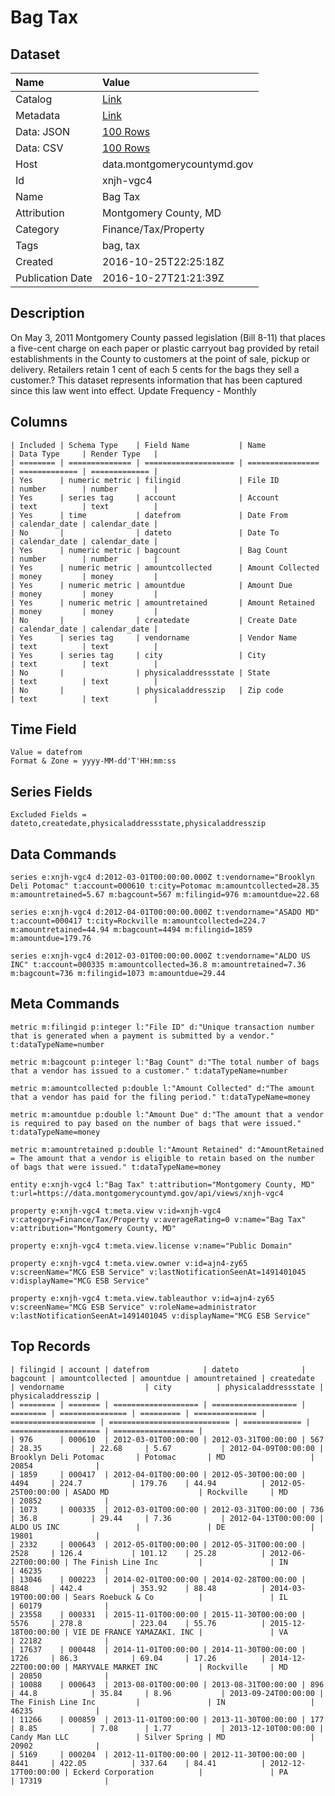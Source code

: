 # Bag Tax

## Dataset

| Name | Value |
| :--- | :---- |
| Catalog | [Link](https://catalog.data.gov/dataset/bag-tax) |
| Metadata | [Link](https://data.montgomerycountymd.gov/api/views/xnjh-vgc4) |
| Data: JSON | [100 Rows](https://data.montgomerycountymd.gov/api/views/xnjh-vgc4/rows.json?max_rows=100) |
| Data: CSV | [100 Rows](https://data.montgomerycountymd.gov/api/views/xnjh-vgc4/rows.csv?max_rows=100) |
| Host | data.montgomerycountymd.gov |
| Id | xnjh-vgc4 |
| Name | Bag Tax |
| Attribution | Montgomery County, MD |
| Category | Finance/Tax/Property |
| Tags | bag, tax |
| Created | 2016-10-25T22:25:18Z |
| Publication Date | 2016-10-27T21:21:39Z |

## Description

On May 3, 2011 Montgomery County passed legislation (Bill 8-11) that places a five-cent charge on each paper or plastic carryout bag provided by retail establishments in the County to customers at the point of sale, pickup or delivery. Retailers retain 1 cent of each 5 cents for the bags they sell a customer.? This dataset represents information that has been captured since this law went into effect. Update Frequency - Monthly

## Columns

```ls
| Included | Schema Type    | Field Name           | Name             | Data Type     | Render Type   |
| ======== | ============== | ==================== | ================ | ============= | ============= |
| Yes      | numeric metric | filingid             | File ID          | number        | number        |
| Yes      | series tag     | account              | Account          | text          | text          |
| Yes      | time           | datefrom             | Date From        | calendar_date | calendar_date |
| No       |                | dateto               | Date To          | calendar_date | calendar_date |
| Yes      | numeric metric | bagcount             | Bag Count        | number        | number        |
| Yes      | numeric metric | amountcollected      | Amount Collected | money         | money         |
| Yes      | numeric metric | amountdue            | Amount Due       | money         | money         |
| Yes      | numeric metric | amountretained       | Amount Retained  | money         | money         |
| No       |                | createdate           | Create Date      | calendar_date | calendar_date |
| Yes      | series tag     | vendorname           | Vendor Name      | text          | text          |
| Yes      | series tag     | city                 | City             | text          | text          |
| No       |                | physicaladdressstate | State            | text          | text          |
| No       |                | physicaladdresszip   | Zip code         | text          | text          |
```

## Time Field

```ls
Value = datefrom
Format & Zone = yyyy-MM-dd'T'HH:mm:ss
```

## Series Fields

```ls
Excluded Fields = dateto,createdate,physicaladdressstate,physicaladdresszip
```

## Data Commands

```ls
series e:xnjh-vgc4 d:2012-03-01T00:00:00.000Z t:vendorname="Brooklyn Deli Potomac" t:account=000610 t:city=Potomac m:amountcollected=28.35 m:amountretained=5.67 m:bagcount=567 m:filingid=976 m:amountdue=22.68

series e:xnjh-vgc4 d:2012-04-01T00:00:00.000Z t:vendorname="ASADO MD" t:account=000417 t:city=Rockville m:amountcollected=224.7 m:amountretained=44.94 m:bagcount=4494 m:filingid=1859 m:amountdue=179.76

series e:xnjh-vgc4 d:2012-03-01T00:00:00.000Z t:vendorname="ALDO US INC" t:account=000335 m:amountcollected=36.8 m:amountretained=7.36 m:bagcount=736 m:filingid=1073 m:amountdue=29.44
```

## Meta Commands

```ls
metric m:filingid p:integer l:"File ID" d:"Unique transaction number that is generated when a payment is submitted by a vendor." t:dataTypeName=number

metric m:bagcount p:integer l:"Bag Count" d:"The total number of bags that a vendor has issued to a customer." t:dataTypeName=number

metric m:amountcollected p:double l:"Amount Collected" d:"The amount that a vendor has paid for the filing period." t:dataTypeName=money

metric m:amountdue p:double l:"Amount Due" d:"The amount that a vendor is required to pay based on the number of bags that were issued." t:dataTypeName=money

metric m:amountretained p:double l:"Amount Retained" d:"AmountRetained = The amount that a vendor is eligible to retain based on the number of bags that were issued." t:dataTypeName=money

entity e:xnjh-vgc4 l:"Bag Tax" t:attribution="Montgomery County, MD" t:url=https://data.montgomerycountymd.gov/api/views/xnjh-vgc4

property e:xnjh-vgc4 t:meta.view v:id=xnjh-vgc4 v:category=Finance/Tax/Property v:averageRating=0 v:name="Bag Tax" v:attribution="Montgomery County, MD"

property e:xnjh-vgc4 t:meta.view.license v:name="Public Domain"

property e:xnjh-vgc4 t:meta.view.owner v:id=ajn4-zy65 v:screenName="MCG ESB Service" v:lastNotificationSeenAt=1491401045 v:displayName="MCG ESB Service"

property e:xnjh-vgc4 t:meta.view.tableauthor v:id=ajn4-zy65 v:screenName="MCG ESB Service" v:roleName=administrator v:lastNotificationSeenAt=1491401045 v:displayName="MCG ESB Service"
```

## Top Records

```ls
| filingid | account | datefrom            | dateto              | bagcount | amountcollected | amountdue | amountretained | createdate          | vendorname                  | city          | physicaladdressstate | physicaladdresszip | 
| ======== | ======= | =================== | =================== | ======== | =============== | ========= | ============== | =================== | =========================== | ============= | ==================== | ================== | 
| 976      | 000610  | 2012-03-01T00:00:00 | 2012-03-31T00:00:00 | 567      | 28.35           | 22.68     | 5.67           | 2012-04-09T00:00:00 | Brooklyn Deli Potomac       | Potomac       | MD                   | 20854              | 
| 1859     | 000417  | 2012-04-01T00:00:00 | 2012-05-30T00:00:00 | 4494     | 224.7           | 179.76    | 44.94          | 2012-05-25T00:00:00 | ASADO MD                    | Rockville     | MD                   | 20852              | 
| 1073     | 000335  | 2012-03-01T00:00:00 | 2012-03-31T00:00:00 | 736      | 36.8            | 29.44     | 7.36           | 2012-04-13T00:00:00 | ALDO US INC                 |               | DE                   | 19801              | 
| 2332     | 000643  | 2012-05-01T00:00:00 | 2012-05-31T00:00:00 | 2528     | 126.4           | 101.12    | 25.28          | 2012-06-22T00:00:00 | The Finish Line Inc         |               | IN                   | 46235              | 
| 13046    | 000223  | 2014-02-01T00:00:00 | 2014-02-28T00:00:00 | 8848     | 442.4           | 353.92    | 88.48          | 2014-03-19T00:00:00 | Sears Roebuck & Co          |               | IL                   | 60179              | 
| 23558    | 000331  | 2015-11-01T00:00:00 | 2015-11-30T00:00:00 | 5576     | 278.8           | 223.04    | 55.76          | 2015-12-18T00:00:00 | VIE DE FRANCE YAMAZAKI. INC |               | VA                   | 22182              | 
| 17637    | 000448  | 2014-11-01T00:00:00 | 2014-11-30T00:00:00 | 1726     | 86.3            | 69.04     | 17.26          | 2014-12-22T00:00:00 | MARYVALE MARKET INC         | Rockville     | MD                   | 20850              | 
| 10088    | 000643  | 2013-08-01T00:00:00 | 2013-08-31T00:00:00 | 896      | 44.8            | 35.84     | 8.96           | 2013-09-24T00:00:00 | The Finish Line Inc         |               | IN                   | 46235              | 
| 11266    | 000859  | 2013-11-01T00:00:00 | 2013-11-30T00:00:00 | 177      | 8.85            | 7.08      | 1.77           | 2013-12-10T00:00:00 | Candy Man LLC               | Silver Spring | MD                   | 20902              | 
| 5169     | 000204  | 2012-11-01T00:00:00 | 2012-11-30T00:00:00 | 8441     | 422.05          | 337.64    | 84.41          | 2012-12-17T00:00:00 | Eckerd Corporation          |               | PA                   | 17319              | 
```